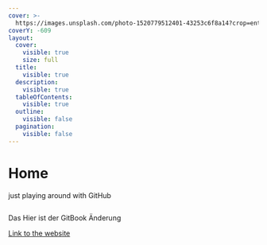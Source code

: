 ```yaml
---
cover: >-
  https://images.unsplash.com/photo-1520779512401-43253c6f8a14?crop=entropy&cs=srgb&fm=jpg&ixid=M3wxOTcwMjR8MHwxfHNlYXJjaHwzfHxvcHRpbWlzdCUyMHNhaWxpbmd8ZW58MHx8fHwxNzE2MzE4MDQ1fDA&ixlib=rb-4.0.3&q=85
coverY: -609
layout:
  cover:
    visible: true
    size: full
  title:
    visible: true
  description:
    visible: true
  tableOfContents:
    visible: true
  outline:
    visible: false
  pagination:
    visible: false
---
```


# Home

just playing around with GitHub



<figure><img src="https://images.unsplash.com/photo-1576072869865-d96bb7eaa1d2?crop=entropy&#x26;cs=srgb&#x26;fm=jpg&#x26;ixid=M3wxOTcwMjR8MHwxfHNlYXJjaHwxfHxvcHRpbWlzdCUyMHNhaWxpbmd8ZW58MHx8fHwxNzE2MzE4MDQ1fDA&#x26;ixlib=rb-4.0.3&#x26;q=85" alt=""><figcaption></figcaption></figure>

Das Hier ist der GitBook Änderung



[Link to the website](https://oliverheisel.github.io/test/)

